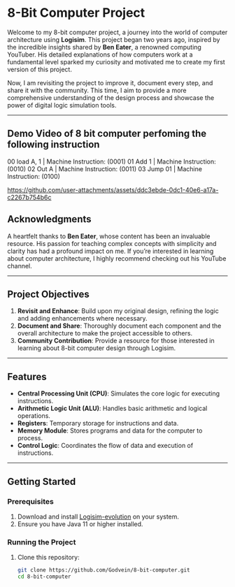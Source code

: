 # 8-Bit Computer Project

Welcome to my 8-bit computer project, a journey into the world of computer architecture using **Logisim**. This project began two years ago, inspired by the incredible insights shared by **Ben Eater**, a renowned computing YouTuber. His detailed explanations of how computers work at a fundamental level sparked my curiosity and motivated me to create my first version of this project.

Now, I am revisiting the project to improve it, document every step, and share it with the community. This time, I aim to provide a more comprehensive understanding of the design process and showcase the power of digital logic simulation tools.

---
## Demo Video of 8 bit computer perfoming the following instruction

00 load A, 1 | Machine Instruction: (0001)
01 Add 1 | Machine Instruction: (0010)
02 Out A | Machine Instruction: (0011)
03 Jump 01 | Machine Instruction: (0100)

https://github.com/user-attachments/assets/ddc3ebde-0dc1-40e6-a17a-c2267b754b6c



## Acknowledgments

A heartfelt thanks to **Ben Eater**, whose content has been an invaluable resource. His passion for teaching complex concepts with simplicity and clarity has had a profound impact on me. If you’re interested in learning about computer architecture, I highly recommend checking out his YouTube channel.

---

## Project Objectives

1. **Revisit and Enhance**: Build upon my original design, refining the logic and adding enhancements where necessary.
2. **Document and Share**: Thoroughly document each component and the overall architecture to make the project accessible to others.
3. **Community Contribution**: Provide a resource for those interested in learning about 8-bit computer design through Logisim.

---

## Features

- **Central Processing Unit (CPU)**: Simulates the core logic for executing instructions.
- **Arithmetic Logic Unit (ALU)**: Handles basic arithmetic and logical operations.
- **Registers**: Temporary storage for instructions and data.
- **Memory Module**: Stores programs and data for the computer to process.
- **Control Logic**: Coordinates the flow of data and execution of instructions.

---

## Getting Started

### Prerequisites
1. Download and install [Logisim-evolution](https://github.com/logisim-evolution/logisim-evolution) on your system.
2. Ensure you have Java 11 or higher installed.

### Running the Project
1. Clone this repository:
   ```bash
   git clone https://github.com/Godvein/8-bit-computer.git
   cd 8-bit-computer

